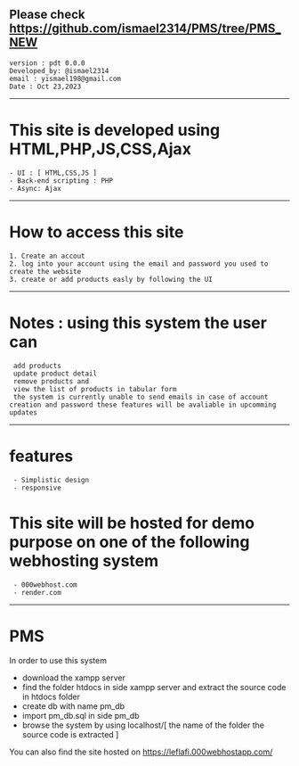 Please check https://github.com/ismael2314/PMS/tree/PMS_NEW
--
    version : pdt 0.0.0
    Developed_by: @ismael2314
    email : yismael198@gmail.com
    Date : Oct 23,2023
 ---   
# This site is developed using HTML,PHP,JS,CSS,Ajax
    - UI : [ HTML,CSS,JS ]
    - Back-end scripting : PHP
    - Async: Ajax
---
# How to access this site
    1. Create an accout
    2. log into your account using the email and password you used to create the website
    3. create or add products easly by following the UI
---
# Notes : using this system the user can
     add products
     update product detail
     remove products and
     view the list of products in tabular form
     the system is currently unable to send emails in case of account creation and password these features will be avaliable in upcomming updates  
---
# features
     - Simplistic design
     - responsive
# This site will be hosted for demo purpose on one of the following webhosting system
     - 000webhost.com
     - render.com
--------
# PMS 
In order to use this system
- download the xampp server
- find the folder htdocs in side xampp server and extract the source code in htdocs folder
- create db with name pm_db
- import pm_db.sql in side pm_db
- browse the system by using localhost/[ the name of the folder the source code is extracted ]


You can also find the site hosted on https://leflafi.000webhostapp.com/
